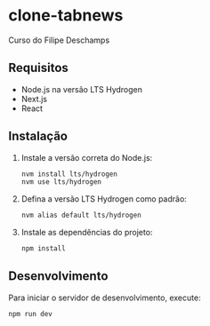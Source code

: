# clone-tabnews

Curso do Filipe Deschamps

## Requisitos

- Node.js na versão LTS Hydrogen
- Next.js
- React

## Instalação

1. Instale a versão correta do Node.js:
    ```sh
    nvm install lts/hydrogen
    nvm use lts/hydrogen
    ```

2. Defina a versão LTS Hydrogen como padrão:
    ```sh
    nvm alias default lts/hydrogen
    ```

3. Instale as dependências do projeto:
    ```sh
    npm install
    ```

## Desenvolvimento

Para iniciar o servidor de desenvolvimento, execute:
```sh
npm run dev
```


<!-- 
Versão do node:
nvm install lts/hydrogen
nvm install

Versão do node default:
nvm alias default lts/hydrogen 
-->